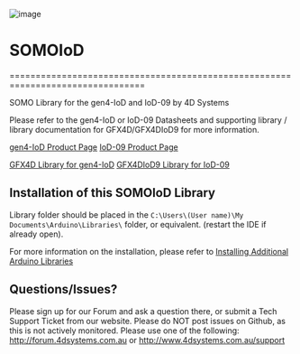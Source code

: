 ![image](http://www.4dsystems.com.au/imagenes/header.png)
# SOMOIoD
================================================================================

SOMO Library for the gen4-IoD and IoD-09 by 4D Systems

Please refer to the gen4-IoD or IoD-09 Datasheets and supporting library / library documentation for GFX4D/GFX4DIoD9 for more information.

[gen4-IoD Product Page](http://www.4dsystems.com.au/product/gen4-IoD/)
[IoD-09 Product Page](http://www.4dsystems.com.au/product/IoD_09/)

[GFX4D Library for gen4-IoD](https://github.com/4dsystems/GFX4d)
[GFX4DIoD9 Library for IoD-09](https://github.com/4dsystems/GFX4DIoD9)

## Installation of this SOMOIoD Library

Library folder should be placed in the ```C:\Users\(User name)\My Documents\Arduino\Libraries\``` folder, or equivalent. (restart the IDE if already open).

For more information on the installation, please refer to [Installing Additional Arduino Libraries](http://arduino.cc/en/Guide/Libraries)

## Questions/Issues?

Please sign up for our Forum and ask a question there, or submit a Tech Support Ticket from our website.
Please do NOT post issues on Github, as this is not actively monitored. Please use one of the following:
http://forum.4dsystems.com.au or http://www.4dsystems.com.au/support

